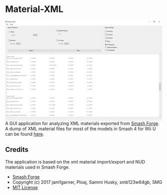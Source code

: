 # Material-XML
<a href="url"><img src="application.png" align="top" height="auto" width="auto" ></a>   
A GUI application for analyzing XML materials exported from [Smash Forge](https://github.com/jam1garner/Smash-Forge).
A dump of XML material files for most of the models in Smash 4 for Wii U can be
found [here](https://github.com/ScanMountGoat/Sm4sh-Material-Research/blob/master/XML%20Materials/Smash%20XML%20Materials.7z).

## Credits
The application is based on the xml material import/export and NUD materials used in Smash Forge.
* [Smash Forge](https://github.com/jam1garner/Smash-Forge)
* Copyright (c) 2017 jam1garner, Ploaj, Sammi Husky, smb123w64gb, SMG
* [MIT License](https://github.com/jam1garner/Smash-Forge/blob/master/License.txt)

